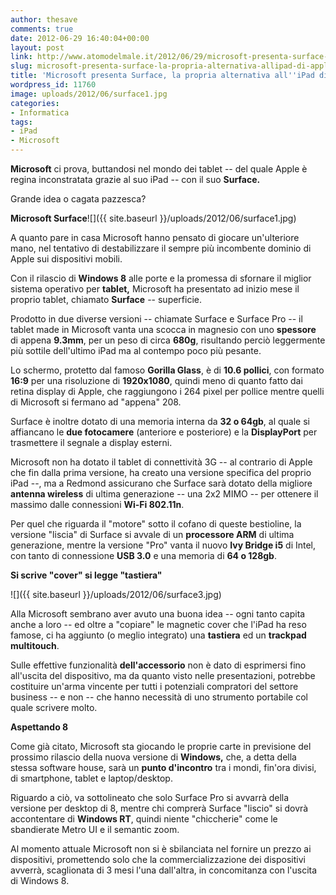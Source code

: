 ```yaml
---
author: thesave
comments: true
date: 2012-06-29 16:40:04+00:00
layout: post
link: http://www.atomodelmale.it/2012/06/29/microsoft-presenta-surface-la-propria-alternativa-allipad-di-apple/
slug: microsoft-presenta-surface-la-propria-alternativa-allipad-di-apple
title: 'Microsoft presenta Surface, la propria alternativa all''iPad di Apple '
wordpress_id: 11760
image: uploads/2012/06/surface1.jpg
categories:
- Informatica
tags:
- iPad
- Microsoft
---
```


**Microsoft** ci prova, buttandosi nel mondo dei tablet -- del quale Apple è regina inconstratata grazie al suo iPad -- con il suo **Surface.**

Grande idea o cagata pazzesca?

**Microsoft Surface**![]({{ site.baseurl }}/uploads/2012/06/surface1.jpg)

A quanto pare in casa Microsoft hanno pensato di giocare un'ulteriore mano, nel tentativo di destabilizzare il sempre più incombente dominio di Apple sui dispositivi mobili.

Con il rilascio di **Windows 8** alle porte e la promessa di sfornare il miglior sistema operativo per **tablet,** Microsoft ha presentato ad inizio mese il proprio tablet, chiamato **Surface** -- superficie.

Prodotto in due diverse versioni -- chiamate Surface e Surface Pro -- il tablet made in Microsoft vanta una scocca in magnesio con uno **spessore** di appena **9.3mm**, per un peso di circa **680g**, risultando perciò leggermente più sottile dell'ultimo iPad ma al contempo poco più pesante.

Lo schermo, protetto dal famoso **Gorilla Glass**, è di **10.6 pollici**, con formato **16:9** per una risoluzione di **1920x1080**, quindi meno di quanto fatto dai retina display di Apple, che raggiungono i 264 pixel per pollice mentre quelli di Microsoft si fermano ad "appena" 208.

Surface è inoltre dotato di una memoria interna da **32 o 64gb**, al quale si affiancano le **due fotocamere** (anteriore e posteriore) e la **DisplayPort** per trasmettere il segnale a display esterni.

Microsoft non ha dotato il tablet di connettività 3G -- al contrario di Apple che fin dalla prima versione, ha creato una versione specifica del proprio iPad --, ma a Redmond assicurano che Surface sarà dotato della migliore **antenna wireless** di ultima generazione -- una 2x2 MIMO -- per ottenere il massimo dalle connessioni **Wi-Fi 802.11n**.

Per quel che riguarda il "motore" sotto il cofano di queste bestioline, la versione "liscia" di Surface si avvale di un **processore ARM** di ultima generazione, mentre la versione "Pro" vanta il nuovo **Ivy Bridge i5** di Intel, con tanto di connessione **USB 3.0** e una memoria di **64 o 128gb**.

**Si scrive "cover" si legge "tastiera"**

![]({{ site.baseurl }}/uploads/2012/06/surface3.jpg)

Alla Microsoft sembrano aver avuto una buona idea -- ogni tanto capita anche a loro -- ed oltre a "copiare" le magnetic cover che l'iPad ha reso famose, ci ha aggiunto (o meglio integrato) una **tastiera** ed un **trackpad multitouch**.

Sulle effettive funzionalità **dell'accessorio** non è dato di esprimersi fino all'uscita del dispositivo, ma da quanto visto nelle presentazioni, potrebbe costituire un'arma vincente per tutti i potenziali compratori del settore business -- e non -- che hanno necessità di uno strumento portabile col quale scrivere molto.

**Aspettando 8**

Come già citato, Microsoft sta giocando le proprie carte in previsione del prossimo rilascio della nuova versione di **Windows,** che, a detta della stessa software house, sarà un **punto d'incontro** tra i mondi, fin'ora divisi, di smartphone, tablet e laptop/desktop.

Riguardo a ciò, va sottolineato che solo Surface Pro si avvarrà della versione per desktop di 8, mentre chi comprerà Surface "liscio" si dovrà accontentare di **Windows RT**, quindi niente "chiccherie" come le sbandierate Metro UI e il semantic zoom.

Al momento attuale Microsoft non si è sbilanciata nel fornire un prezzo ai dispositivi, promettendo solo che la commercializzazione dei dispositivi avverrà, scaglionata di 3 mesi l'una dall'altra, in concomitanza con l'uscita di Windows 8.
